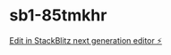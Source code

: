 # sb1-85tmkhr

[Edit in StackBlitz next generation editor ⚡️](https://stackblitz.com/~/github.com/Marvelamin/sb1-85tmkhr)